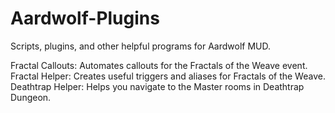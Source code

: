 # Aardwolf-Plugins
Scripts, plugins, and other helpful programs for Aardwolf MUD.

Fractal Callouts: Automates callouts for the Fractals of the Weave event.
Fractal Helper: Creates useful triggers and aliases for Fractals of the Weave.
Deathtrap Helper: Helps you navigate to the Master rooms in Deathtrap Dungeon.
